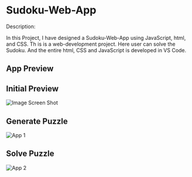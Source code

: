 
# Sudoku-Web-App

Description:

In this Project, I have designed a Sudoku-Web-App using JavaScript, html, and CSS. Th is is a web-development project. Here user can solve the Sudoku. And the entire html, CSS and JavaScript is developed in VS Code. 



## App Preview
## Initial Preview

![Image Screen Shot](https://github.com/priyalbhatewara123/sudoku-web-app/blob/master/app_preview/initial_preview.PNG)
## Generate Puzzle

![App 1](https://github.com/priyalbhatewara123/sudoku-web-app/blob/master/app_preview/generate_puzzle.PNG)
## Solve Puzzle

![App 2](https://github.com/priyalbhatewara123/sudoku-web-app/blob/master/app_preview/solve_puzzle.PNG)